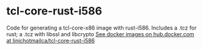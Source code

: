 # tcl-core-rust-i586
Code for generating a tcl-core-x86 image with rust-i586. Includes a .tcz for rust; a .tcz with libssl and libcrypto
[See docker images on hub.docker.com at linichotmailca/tcl-core-rust-i586](https://hub.docker.com/r/linichotmailca/tcl-core-rust-i586)
